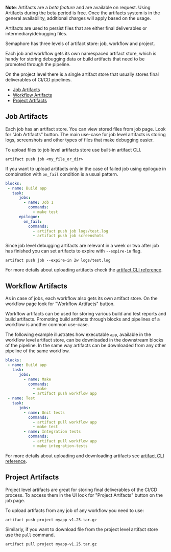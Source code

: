 __Note__: Artifacts are a *beta feature* and are available on request.
Using Artifacts during the beta period is free. Once the artifacts system is
in the general availability, additional charges will apply based on the usage.

Artifacts are used to persist files that are either final deliverables or
intermediary/debugging files.

Semaphore has three levels of artifact store: job, workflow and project.

Each job and workflow gets its own namespaced artifact store,
which is handy for storing debugging data or
build artifacts that need to be promoted through the pipeline.

On the project level there is a single artifact store
that usually stores final deliverables of CI/CD pipelines.

- [Job Artifacts](#job-artifacts)
- [Workflow Artifacts](#workflow-artifacts)
- [Project Artifacts](#project-artifacts)

## Job Artifacts

Each job has an artifact store. You can view stored files from job page.
Look for "Job Artifacts" button.
The main use-case for job level artifacts is storing logs,
screenshots and other types of files that make debugging easier.

To upload files to job level artifacts store use built-in artifact CLI.

`artifact push job <my_file_or_dir>`

If you want to upload artifacts only in the case of failed job
using epilogue in combination with `on_fail` condition is a usual pattern.

```yml
blocks:
 - name: Build app
   task:
      jobs:
        - name: Job 1
          commands:
            - make test
      epilogue:
        on_fail:
          commands:
            - artifact push job logs/test.log
            - artifact push job screenshots
```

Since job level debugging artifacts are relevant in a week or two after job has
finished you can set artifacts to expire with `--expire-in` flag.

`artifact push job --expire-in 2w logs/test.log`

For more details about uploading artifacts check
the [artifact CLI reference][artifact-cli-reference].

## Workflow Artifacts

As in case of jobs, each workflow also gets its own artifact store.
On the workflow page look for "Workflow Artifacts" button.

Workflow artifacts can be used for storing various build and test reports and
build artifacts. Promoting build artifacts through blocks and pipelines of a
workflow is another common use-case.

The following example illustrates how executable `app`, available in the
workflow level artifact store, can be downloaded in the downstream blocks of
the pipeline.  In the same way artifacts can be downloaded from any other
pipeline of the same workflow.

```yml
blocks:
 - name: Build app
   task:
      jobs:
        - name: Make
          commands:
            - make
            - artifact push workflow app
 - name: Test
   task:
      jobs:
        - name: Unit tests
          commands:
            - artifact pull workflow app
            - make test
        - name: Integration tests
          commands:
            - artifact pull workflow app
            - make integration-tests

```

For more details about uploading and downloading artifacts see
[artifact CLI reference][artifact-cli-reference].

## Project Artifacts

Project level artifacts are great for storing final deliverables of the
CI/CD process. To access them in the UI look for "Project Artifacts"
button on the job page.

To upload artifacts from any job of any workflow you need to use:

`artifact push project myapp-v1.25.tar.gz`

Similarly, if you want to download file from the project level artifact store
use the `pull` command.

`artifact pull project myapp-v1.25.tar.gz`

[artifact-cli-reference]: https://docs.semaphoreci.com/article/154-artifact-cli-reference
